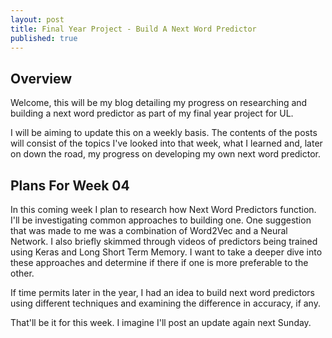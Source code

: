 ```yaml
---
layout: post
title: Final Year Project - Build A Next Word Predictor
published: true
---
```

## Overview

Welcome, this will be my blog detailing my progress on researching and building a next word predictor as part of my final year project for UL.

I will be aiming to update this on a weekly basis. The contents of the posts will consist of the topics I've looked into that week, what I learned and, later on down the road, my progress on developing my own next word predictor.

## Plans For Week 04

In this coming week I plan to research how Next Word Predictors function. I'll be investigating common approaches to building one. One suggestion that was made to me was a combination of Word2Vec and a Neural Network. I also briefly skimmed through videos of predictors being trained using Keras and Long Short Term Memory. I want to take a deeper dive into these approaches and determine if there if one is more preferable to the other. 

If time permits later in the year, I had an idea to build next word predictors using different techniques and examining the difference in accuracy, if any.

That'll be it for this week. I imagine I'll post an update again next Sunday.
